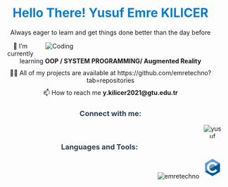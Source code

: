 <!DOCTYPE html>
<html lang="en">
<head>
  <meta charset="UTF-8">
  <meta name="viewport" content="width=device-width, initial-scale=1.0">
  <style>
    @keyframes fadeIn {
      0% {
        opacity: 0;
      }
      100% {
        opacity: 1;
      }
    }

    body {
      background-color: #f0f0f0;
      color: #333;
      font-family: Arial, sans-serif;
      margin: 0;
      padding: 0;
    }

    h1 {
      text-align: center;
      animation: fadeIn 2s ease-in-out;
      color: #007acc; /* Blue color */
    }
    
    h3 {
      text-align: center;
      color: #2c3e50; /* Dark gray color */
    }

    p {
      text-align: center;
    }

    img {
      float: right;
      margin: 0 0 10px 10px;
    }

    ul {
      list-style-type: none;
      padding: 0;
      text-align: center;
    }

    li {
      margin-bottom: 10px;
    }

    a {
      text-decoration: none;
    }

    a:hover {
      text-decoration: underline;
    }

    .social-icons {
      text-align: center;
    }

    .social-icons a {
      margin: 0 10px;
    }

    .languages-tools {
      text-align: center;
    }

    .languages-tools a {
      margin: 0 10px;
    }

    /* Add your own styles for the rest of the content */
  </style>
  <title>Hello Animation</title>
</head>
<body>
  <h1>Hello There! Yusuf Emre KILICER</h1>

  <p>Always eager to learn and get things done better than the day before</p>
  <img alt="Coding" width="400" src="https://assets-v2.lottiefiles.com/a/a48ccf6a-1152-11ee-9851-873cfcc428ed/GD2QQFtP9N.gif">

  <ul>
    <li>🌱 I’m currently learning <strong>OOP / SYSTEM PROGRAMMING/ Augmented Reality</strong></li>
    <li>👨‍💻 All of my projects are available at <a href="https://github.com/emretechno?tab=repositories">https://github.com/emretechno?tab=repositories</a></li>
    <li>📫 How to reach me <strong>y.kilicer2021@gtu.edu.tr</strong></li>
  </ul>

  <h3>Connect with me:</h3>
  <div class="social-icons">
    <!-- Your social media links here -->
    <a href="https://linkedin.com/in/yusuf emre kılıçer" target="_blank"><img src="https://raw.githubusercontent.com/rahuldkjain/github-profile-readme-generator/master/src/images/icons/Social/linked-in-alt.svg" alt="yusuf emre kılıçer" height="30" width="40" /></a>
    <!-- Add other social media icons here -->
  </div>

  <h3>Languages and Tools:</h3>
  <div class="languages-tools">
    <!-- Your programming languages and tools here -->
    <a href="https://www.cprogramming.com/" target="_blank" rel="noreferrer"><img src="https://raw.githubusercontent.com/devicons/devicon/master/icons/c/c-original.svg" alt="c" width="40" height="40"/></a>
    <!-- Add other language/tool icons here -->
  </div>

  <p><img src="https://github-readme-stats.vercel.app/api/top-langs?username=emretechno&show_icons=true&locale=en&layout=compact" alt="emretechno" /></p>
</body>
</html>
